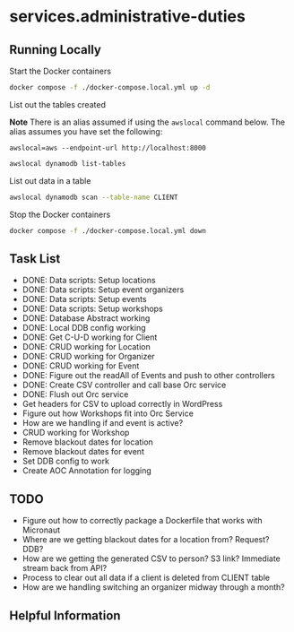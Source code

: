 # services.administrative-duties

## Running Locally

Start the Docker containers

```bash
docker compose -f ./docker-compose.local.yml up -d
```

List out the tables created

**Note** There is an alias assumed if using the `awslocal` command below. The alias assumes you have set the following:

```
awslocal=aws --endpoint-url http://localhost:8000
```

```bash
awslocal dynamodb list-tables
```

List out data in a table

```bash
awslocal dynamodb scan --table-name CLIENT
```

Stop the Docker containers

```bash
docker compose -f ./docker-compose.local.yml down
```

## Task List

* DONE: Data scripts: Setup locations
* DONE: Data scripts: Setup event organizers
* DONE: Data scripts: Setup events
* DONE: Data scripts: Setup workshops
* DONE: Database Abstract working
* DONE: Local DDB config working
* DONE: Get C-U-D working for Client
* DONE: CRUD working for Location
* DONE: CRUD working for Organizer
* DONE: CRUD working for Event
* DONE: Figure out the readAll of Events and push to other controllers
* DONE: Create CSV controller and call base Orc service
* DONE: Flush out Orc service
* Get headers for CSV to upload correctly in WordPress
* Figure out how Workshops fit into Orc Service
* How are we handling if and event is active?
* CRUD working for Workshop
* Remove blackout dates for location
* Remove blackout dates for event
* Set DDB config to work
* Create AOC Annotation for logging

## TODO

* Figure out how to correctly package a Dockerfile that works with Micronaut
* Where are we getting blackout dates for a location from? Request? DDB?
* How are we getting the generated CSV to person? S3 link? Immediate stream back from API?
* Process to clear out all data if a client is deleted from CLIENT table
* How are we handling switching an organizer midway through a month?

## Helpful Information
